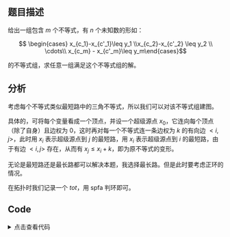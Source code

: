 ## 题目描述

给出一组包含 $m$ 个不等式，有 $n$ 个未知数的形如：

$$ \begin{cases} x_{c_1}-x_{c'_1}\leq y_1 \\x_{c_2}-x_{c'_2} \leq y_2 \\ \cdots\\ x_{c_m} - x_{c'_m}\leq y_m\end{cases}$$

的不等式组，求任意一组满足这个不等式组的解。

## 分析

考虑每个不等式类似最短路中的三角不等式，所以我们可以对该不等式组建图。

具体的，可将每个变量看成一个顶点，并设一个超级源点 $x_0$，它连向每个顶点（除了自身）且边权为 
$0$，这时再对每一个不等式连一条边权为 $k$ 的有向边 $<i,j>$，此时用 $x_i$ 表示超级源点到 $j$ 的最短路，用 $x_i$ 表示超级源点到 $i$ 的最短路，由于有边 $<i,j>$ 存在，从而有 $x_j\le x_i+k$，即为原不等式的变形。

无论是最短路还是最长路都可以解决本题，我选择最长路。但是此时要考虑正环的情况。

在拓扑时我们记录一个 $tot$，用 spfa 判环即可。

## Code

<details>
<summary>点击查看代码</summary>

```
#include<bits/stdc++.h>

using namespace std;
inline int read()
{
int w=1,s=0;char ch=getchar();
while(!isdigit(ch)){if(ch=='-') w=-1;ch=getchar();}
while(isdigit(ch)){s=s*10+(ch-'0');ch=getchar();}
return w*s;
}
int n,m;
int head[900100],len,dis[900100],tot[900100];
struct no
{
	int y,v,nxt;
}edge[900100];
void add(int a,int b,int c)
{
	edge[++len].y=b;
	edge[len].nxt=head[a];
	edge[len].v=c;
	head[a]=len;
}
bool vis[900100];   
queue<int> q;
bool bfs(int u)
{
    memset(vis, 0, sizeof vis); 
	memset(dis, -1, sizeof dis);
    memset(tot, 0, sizeof tot);
	vis[u]=1;
    dis[u]=0;
    tot[u]=1;
    q.push(u);
    while (q.size()) 
	{
        u = q.front();
        q.pop();
        vis[u] = 0;
        for (int i = head[u];i; i =edge[i].nxt) 
		{
            int y=edge[i].y;
            int v=edge[i].v;
            if (dis[y]<dis[u]+v) 
			{
                dis[y]=dis[u]+v;
                if (!vis[y]) 
				{
                    q.push(y);
                    vis[y]=1;
                    if (++tot[y]>n+1) 
					return 1;
                }
            }
        }
    }
    return false;
		
}
int main()
{
    cin>>n>>m;
    for(int i=1;i<=n;i++) add(0,i,0);
    for(int i=1;i<=m;i++)
    {
    	int a=read();int b=read();int c=read();
    	add(a,b,-c);
	}
	if(bfs(0)) cout<<"NO";
    else for(int i=1;i<=n;i++) cout<<dis[i]<<' ';
    return 0;
}

```
</details>
